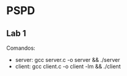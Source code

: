 # PSPD

## Lab 1

Comandos:
* server: gcc server.c -o server && ./server
* client: gcc client.c -o client -lm && ./client